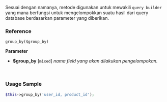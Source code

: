 Sesuai dengan namanya, metode digunakan untuk mewakili `query builder` yang mana berfungsi untuk mengelompokkan suatu hasil dari query database berdasarkan parameter yang diberikan.

### Reference
`group_by($group_by)`

**Parameter**
* **$group_by** [`mixed`] *nama field yang akan dilakukan pengelompokan.*

&nbsp;

### Usage Sample
```php
$this->group_by('user_id, product_id');
```
